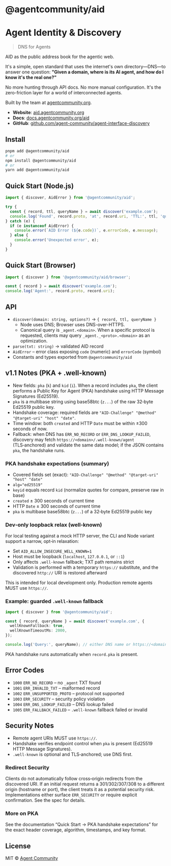 # @agentcommunity/aid

# Agent Identity & Discovery

> DNS for Agents

AID as the public address book for the agentic web.

It's a simple, open standard that uses the internet's own directory—DNS—to answer one question: **"Given a domain, where is its AI agent, and how do I know it's the real one?"**

No more hunting through API docs. No more manual configuration. It's the zero-friction layer for a world of interconnected agents.

Built by the team at [agentcommunity.org](https://agentcommunity.org).

- **Website**: [aid.agentcommunity.org](https://aid.agentcommunity.org)
- **Docs**: [docs.agentcommunity.org/aid](https://docs.agentcommunity.org/aid)
- **GitHub**: [github.com/agent-community/agent-interface-discovery](https://github.com/agent-community/agent-interface-discovery)

## Install

```bash
pnpm add @agentcommunity/aid
# or
npm install @agentcommunity/aid
# or
yarn add @agentcommunity/aid
```

## Quick Start (Node.js)

```ts
import { discover, AidError } from '@agentcommunity/aid';

try {
  const { record, ttl, queryName } = await discover('example.com');
  console.log('Found', record.proto, 'at', record.uri, 'TTL:', ttl, 'query:', queryName);
} catch (e) {
  if (e instanceof AidError) {
    console.error(`AID Error (${e.code})`, e.errorCode, e.message);
  } else {
    console.error('Unexpected error', e);
  }
}
```

## Quick Start (Browser)

```ts
import { discover } from '@agentcommunity/aid/browser';

const { record } = await discover('example.com');
console.log('Agent:', record.proto, record.uri);
```

## API

- `discover(domain: string, options?)` → `{ record, ttl, queryName }`
  - Node uses DNS; Browser uses DNS-over-HTTPS.
  - Canonical query is `_agent.<domain>`. When a specific protocol is requested, clients may query `_agent._<proto>.<domain>` as an optimization.
- `parse(txt: string)` → validated AID record
- `AidError` – error class exposing `code` (numeric) and `errorCode` (symbol)
- Constants and types exported from `@agentcommunity/aid`

## v1.1 Notes (PKA + .well-known)

- New fields: `pka` (`k`) and `kid` (`i`). When a record includes `pka`, the client performs a Public Key for Agent (PKA) handshake using HTTP Message Signatures (Ed25519).
- `pka` is a multibase string using base58btc (`z...`) of the raw 32‑byte Ed25519 public key.
- Handshake coverage: required fields are `"AID-Challenge" "@method" "@target-uri" "host" "date"`.
- Time window: both `created` and HTTP `Date` must be within ±300 seconds of now.
- Fallback: when DNS has `ERR_NO_RECORD` or `ERR_DNS_LOOKUP_FAILED`, discovery may fetch `https://<domain>/.well-known/agent` (TLS‑anchored) and validate the same data model; if the JSON contains `pka`, the handshake runs.

### PKA handshake expectations (summary)

- Covered fields set (exact): `"AID-Challenge" "@method" "@target-uri" "host" "date"`
- `alg="ed25519"`
- `keyid` equals record `kid` (normalize quotes for compare, preserve raw in base)
- `created` ± 300 seconds of current time
- HTTP `Date` ± 300 seconds of current time
- `pka` is multibase base58btc (`z...`) of a 32‑byte Ed25519 public key

### Dev‑only loopback relax (well‑known)

For local testing against a mock HTTP server, the CLI and Node variant support a narrow, opt‑in relaxation:

- Set `AID_ALLOW_INSECURE_WELL_KNOWN=1`
- Host must be loopback (`localhost`, `127.0.0.1`, or `::1`)
- Only affects `.well-known` fallback; TXT path remains strict
- Validation is performed with a temporary `https://` substitute, and the discovered `http://` URI is restored afterward

This is intended for local development only. Production remote agents MUST use `https://`.

### Example: guarded `.well-known` fallback

```ts
import { discover } from '@agentcommunity/aid';

const { record, queryName } = await discover('example.com', {
  wellKnownFallback: true,
  wellKnownTimeoutMs: 2000,
});

console.log('Query:', queryName); // either DNS name or https://<domain>/.well-known/agent
```

PKA handshake runs automatically when `record.pka` is present.

## Error Codes

- `1000` `ERR_NO_RECORD` – no `_agent` TXT found
- `1001` `ERR_INVALID_TXT` – malformed record
- `1002` `ERR_UNSUPPORTED_PROTO` – protocol not supported
- `1003` `ERR_SECURITY` – security policy violation
- `1004` `ERR_DNS_LOOKUP_FAILED` – DNS lookup failed
- `1005` `ERR_FALLBACK_FAILED` – `.well‑known` fallback failed or invalid

## Security Notes

- Remote agent URIs MUST use `https://`.
- Handshake verifies endpoint control when `pka` is present (Ed25519 HTTP Message Signatures).
- `.well-known` is optional and TLS‑anchored; use DNS first.

### Redirect Security

Clients do not automatically follow cross‑origin redirects from the discovered URI. If an initial request returns a 301/302/307/308 to a different origin (hostname or port), the client treats it as a potential security risk. Implementations either surface `ERR_SECURITY` or require explicit confirmation. See the spec for details.

### More on PKA

See the documentation “Quick Start → PKA handshake expectations” for the exact header coverage, algorithm, timestamps, and key format.

## License

MIT © [Agent Community](https://agentcommunity.org)
